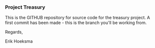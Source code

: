 ### Project Treasury ###

This is the GITHUB repository for source code for the treasury project.
A first commit has been made - this is the branch you'll be working from.

Regards,

Erik Hoeksma